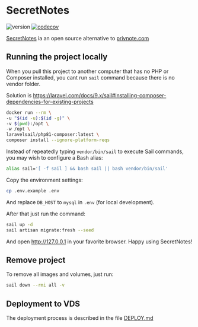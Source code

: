 # SecretNotes

![version](https://img.shields.io/badge/release-v0.24.0-blue)
[![codecov](https://codecov.io/gh/gomzyakov/secretnotes/branch/main/graph/badge.svg?token=4CYTVMVUYV)](https://codecov.io/gh/gomzyakov/secretnotes)

[SecretNotes](https://secretnotes.ru) ia an open source alternative to [privnote.com](https://privnote.com)


## Running the project locally

When you pull this project to another computer that has no PHP or Composer installed, you cant run `sail` command
because there is no vendor folder.

Solution is https://laravel.com/docs/9.x/sail#installing-composer-dependencies-for-existing-projects

```bash
docker run --rm \
-u "$(id -u):$(id -g)" \
-v $(pwd):/opt \
-w /opt \
laravelsail/php81-composer:latest \
composer install --ignore-platform-reqs
```
Instead of repeatedly typing `vendor/bin/sail` to execute Sail commands, you may wish to configure a Bash alias:

```bash
alias sail='[ -f sail ] && bash sail || bash vendor/bin/sail'
```

Copy the environment settings:

```bash
cp .env.example .env
```

And replace `DB_HOST` to `mysql` in `.env` (for local development).

After that just run the command:

```bash
sail up -d
sail artisan migrate:fresh --seed
```

And open http://127.0.0.1 in your favorite browser. Happy using SecretNotes! 


## Remove project

To remove all images and volumes, just run:

```bash
sail down --rmi all -v
```

## Deployment to VDS

The deployment process is described in the file [DEPLOY.md](DEPLOY.md)

